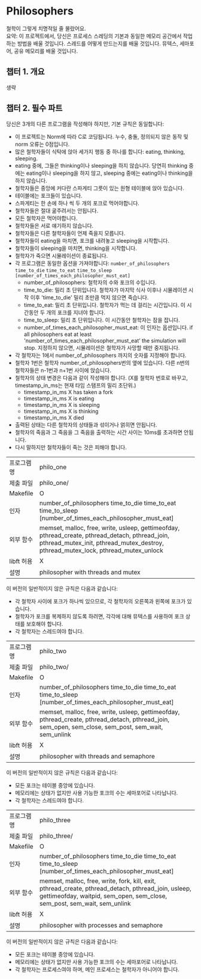 # Philosophers
철학이 그렇게 치명적일 줄 몰랐어요.  
요약: 이 프로젝트에서, 당신은 프로세스 스레딩의 기본과 동일한 메모리 공간에서 작업하는 방법을 배울 것입니다. 스레드를 어떻게 만드는지를 배울 것입니다. 뮤텍스, 세마포어, 공유 메모리를 배울 것입니다.

## 챕터 1. 개요
생략

## 챕터 2. 필수 파트
당신은 3개의 다른 프로그램을 작성해야 하지만, 기본 규칙은 동일합니다:
* 이 프로젝트는 Norm에 따라 C로 코딩됩니다. 누수, 충돌, 정의되지 않은 동작 및 norm 오류는 0점입니다.
* 많은 철학자들이 식탁에 앉아 세가지 행동 중 하나를 합니다: eating, thinking, sleeping.
* eating 중에, 그들은 thinking이나 sleeping을 하지 않습니다. 당연히 thinking 중에는 eating이나 sleeping을 하지 않고, sleeping 중에는 eating이나 thinking을 하지 않습니다.
* 철학자들은 중앙에 커다란 스파게티 그릇이 있는 원형 테이블에 앉아 있습니다.
* 테이블에는 포크들이 있습니다.
* 스파게티는 한 손에 하나 씩 두 개의 포크로 먹어야합니다.
* 철학자들은 절대 굶주려서는 안됩니다.
* 모든 철학자은 먹어야합니다.
* 철학자들은 서로 얘기하지 않습니다.
* 철학자들은 다른 철학자들이 언제 죽을지 모릅니다.
* 철학자들이 eating을 마치면, 포크를 내려놓고 sleeping을 시작합니다.
* 철학자들이 sleeping을 마치면, thinking을 시작합니다.
* 철학자가 죽으면 시뮬레이션이 종료됩니다.
* 각 프로그램은 동일한 옵션을 가져야합니다: `number_of_philosophers` `time_to_die` `time_to_eat` `time_to_sleep` `[number_of_times_each_philosopher_must_eat]`
    * number_of_philosophers: 철학자의 수와 포크의 수입니다.
    * time_to_die: 밀리 초 단위입니다. 철학자가 마지막 식사 이후나 시뮬레이션 시작 이후 'time_to_die' 밀리 초만큼 먹지 않으면 죽습니다.
    * time_to_eat: 밀리 초 단위입니다. 철학자가 먹는 데 걸리는 시간입니다. 이 시간동안 두 개의 포크를 지녀야 합니다.
    * time_to_sleep: 밀리 초 단위입니다. 이 시간동안 철학자는 잠을 잡니다.
    * number_of_times_each_philosopher_must_eat: 이 인자는 옵션입니다. if all philosophers eat at least 'number_of_times_each_philosopher_must_eat’ the simulation will stop. 지정하지 않으면, 시뮬레이션은 철학자가 사망할 때만 중지됩니다.
* 각 철학자는 1에서 number_of_philosophers 까지의 숫자를 지정해야 합니다.
* 철학자 1번은 철학자 number_of_philosophers번의 옆에 있습니다. 다른 n번의 철학자들은 n-1번과 n+1번 사이에 앉습니다.
* 철학자의 상태 변경은 다음과 같이 작성해야 합니다. (X를 철학자 번호로 바꾸고, timestamp_in_ms는 현재 타임 스탬프의 밀리 초단위.)
    * timestamp_in_ms X has taken a fork
    * timestamp_in_ms X is eating
    * timestamp_in_ms X is sleeping
    * timestamp_in_ms X is thinking
    * timestamp_in_ms X died
* 출력된 상태는 다른 철학자의 상태들과 섞이거나 얽히면 안됩니다.
* 철학자의 죽음과 그 죽음을 그 죽음을 출력하는 시간 사이는 10ms를 초과하면 안됩니다.
* 다시 말하지만 철학자들이 죽는 것은 피해야 합니다.

|||
| --- | --- |
| 프로그램 명 | philo_one |
| 제출 파일 | philo_one/ |
| Makefile | O |
| 인자 | number_of_philosophers time_to_die time_to_eat time_to_sleep [number_of_times_each_philosopher_must_eat] |
| 외부 함수 | memset, malloc, free, write, usleep, gettimeofday, pthread_create, pthread_detach, pthread_join, pthread_mutex_init, pthread_mutex_destroy, pthread_mutex_lock, pthread_mutex_unlock |
| libft 허용 | X |
| 설명 | philosopher with threads and mutex |

이 버전의 일반적이지 않은 규칙은 다음과 같습니다:
* 각 철학자 사이에 포크가 하나씩 있으므로, 각 철학자의 오른쪽과 왼쪽에 포크가 있습니다.
* 철학자가 포크를 복제하지 않도록 하려면, 각각에 대해 뮤텍스를 사용하여 포크 상태를 보호해야 합니다.
* 각 철학자는 스레드여야 합니다.

|||
| --- | --- |
| 프로그램 명 | philo_two |
| 제출 파일 | philo_two/ |
| Makefile | O |
| 인자 | number_of_philosophers time_to_die time_to_eat time_to_sleep [number_of_times_each_philosopher_must_eat] |
| 외부 함수 | memset, malloc, free, write, usleep, gettimeofday, pthread_create, pthread_detach, pthread_join, sem_open, sem_close, sem_post, sem_wait, sem_unlink |
| libft 허용 | X |
| 설명 | philosopher with threads and semaphore |

이 버전의 일반적이지 않은 규칙은 다음과 같습니다:
* 모든 포크는 테이블 중앙에 있습니다.
* 메모리에는 상태가 없지만 사용 가능한 포크의 수는 세마포어로 나타납니다.
* 각 철학자는 스레드여야 합니다.

|||
| --- | --- |
| 프로그램 명 | philo_three |
| 제출 파일 | philo_three/ |
| Makefile | O |
| 인자 | number_of_philosophers time_to_die time_to_eat time_to_sleep [number_of_times_each_philosopher_must_eat] |
| 외부 함수 | memset, malloc, free, write, fork, kill, exit, pthread_create, pthread_detach, pthread_join, usleep, gettimeofday, waitpid, sem_open, sem_close, sem_post, sem_wait, sem_unlink |
| libft 허용 | X |
| 설명 | philosopher with processes and semaphore |

이 버전의 일반적이지 않은 규칙은 다음과 같습니다:
* 모든 포크는 테이블 중앙에 있습니다.
* 메모리에는 상태가 없지만 사용 가능한 포크의 수는 세마포어로 나타납니다.
* 각 철학자는 프로세스여야 하며, 메인 프로세스는 철학자가 아니어야 합니다.
